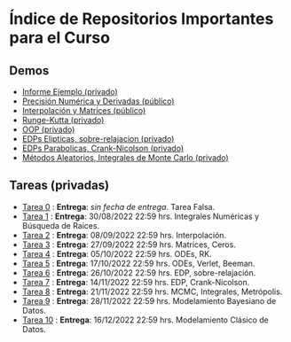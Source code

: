 # Índice de Repositorios Importantes para el Curso

## Demos
- [Informe Ejemplo (privado)](https://github.com/uchileFI3104B-2022B/informe-ejemplo)
- [Precisión Numérica y Derivadas (público)](https://github.com/uchileFI3104B-2022B/demo-precision-derivada)
- [Interpolación y Matrices (público)](https://github.com/uchileFI3104B-2022B/demo-interpolacion-algebra-lineal)
- [Runge-Kutta (privado)](https://github.com/uchileFI3104B-2022B/demo-rk2)
- [OOP (privado)](https://github.com/uchileFI3104B-2022B/demo-oop)
- [EDPs Elipticas, sobre-relajacion (privado)](https://github.com/uchileFI3104B-2022B/demo-sobre-relajacion)
- [EDPs Parabolicas, Crank-Nicolson (privado)](https://github.com/uchileFI3104B-2022B/demo-crank-nicolson)
- [Métodos Aleatorios, Integrales de Monte Carlo (privado)](https://github.com/uchileFI3104B-2022B/demo-aleatorios)

## Tareas (privadas)

- [Tarea 0](https://github.com/uchileFI3104B-2022B/tarea-falsa-template) : **Entrega**: *sin fecha de entrega*. Tarea Falsa. 
- [Tarea 1](https://github.com/uchileFI3104B-2022B/01-tarea-template) : **Entrega**: 30/08/2022 22:59 hrs. Integrales Numéricas y Búsqueda de Raíces. 
- [Tarea 2](https://github.com/uchileFI3104B-2022B/02-tarea-template) : **Entrega**: 08/09/2022 22:59 hrs. Interpolación. 
- [Tarea 3](https://github.com/uchileFI3104B-2022B/03-tarea-template) : **Entrega**: 27/09/2022 22:59 hrs. Matrices, Ceros. 
- [Tarea 4](https://github.com/uchileFI3104B-2022B/04-tarea-template) : **Entrega**: 05/10/2022 22:59 hrs. ODEs, RK. 
- [Tarea 5](https://github.com/uchileFI3104B-2022B/05-tarea-template) : **Entrega**: 17/10/2022 22:59 hrs. ODEs, Verlet, Beeman.
- [Tarea 6](https://github.com/uchileFI3104B-2022B/06-tarea-template) : **Entrega**: 26/10/2022 22:59 hrs. EDP, sobre-relajación.
- [Tarea 7](https://github.com/uchileFI3104B-2022B/07-tarea-template) : **Entrega**: 14/11/2022 22:59 hrs. EDP, Crank-Nicolson.
- [Tarea 8](https://github.com/uchileFI3104B-2022B/08-tarea-template) : **Entrega**: 21/11/2022 22:59 hrs. MCMC, Integrales, Metrópolis.
- [Tarea 9](https://github.com/uchileFI3104B-2022B/09-tarea-template) : **Entrega**: 28/11/2022 22:59 hrs. Modelamiento Bayesiano de Datos.
- [Tarea 10](https://github.com/uchileFI3104B-2022B/10-tarea-template) : **Entrega**: 16/12/2022 22:59 hrs. Modelamiento Clásico de Datos.
